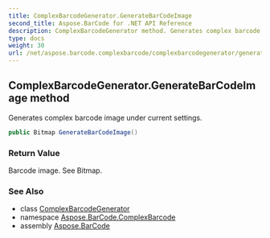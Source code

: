 ```yaml
---
title: ComplexBarcodeGenerator.GenerateBarCodeImage
second_title: Aspose.BarCode for .NET API Reference
description: ComplexBarcodeGenerator method. Generates complex barcode image under current settings
type: docs
weight: 30
url: /net/aspose.barcode.complexbarcode/complexbarcodegenerator/generatebarcodeimage/
---
```

## ComplexBarcodeGenerator.GenerateBarCodeImage method

Generates complex barcode image under current settings.

```csharp
public Bitmap GenerateBarCodeImage()
```

### Return Value

Barcode image. See Bitmap.

### See Also

* class [ComplexBarcodeGenerator](../)
* namespace [Aspose.BarCode.ComplexBarcode](../../../aspose.barcode.complexbarcode/)
* assembly [Aspose.BarCode](../../../)


